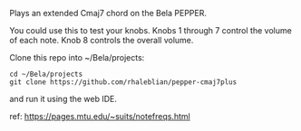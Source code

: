 Plays an extended Cmaj7 chord on the Bela PEPPER.

You could use this to test your knobs.
Knobs 1 through 7 control the volume of each note.
Knob 8 controls the overall volume.

Clone this repo into ~/Bela/projects:

    cd ~/Bela/projects
    git clone https://github.com/rhaleblian/pepper-cmaj7plus
  
and run it using the web IDE.

ref: https://pages.mtu.edu/~suits/notefreqs.html
